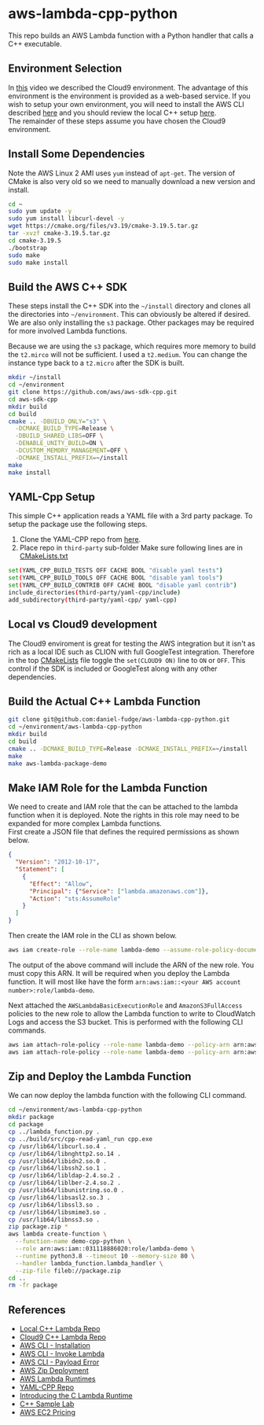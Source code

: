 # aws-lambda-cpp-python
This repo builds an AWS Lambda function with a Python handler that calls a C++ executable. 

## Environment Selection
In [this](https://youtu.be/olO5ORrq1cU) video we described the Cloud9 environment. The advantage of this environment is 
the environment is provided as a web-based service. If you wish to setup your own environment, you will need to install
the AWS CLI described [here](https://docs.aws.amazon.com/cli/latest/userguide/install-cliv2-linux.html) and you should 
review the local C++ setup [here](https://github.com/daniel-fudge/aws-lambda-cpp-local-build).   
The remainder of these steps assume you have chosen the Cloud9 environment.

## Install Some Dependencies
Note the AWS Linux 2 AMI uses `yum` instead of `apt-get`. The version of CMake is also very old so we need to manually download a new version and install.
```bash
cd ~
sudo yum update -y
sudo yum install libcurl-devel -y
wget https://cmake.org/files/v3.19/cmake-3.19.5.tar.gz
tar -xvzf cmake-3.19.5.tar.gz 
cd cmake-3.19.5
./bootstrap
sudo make
sudo make install
```

## Build the AWS C++ SDK
These steps install the C++ SDK into the `~/install` directory and clones all the directories into `~/environment`. This can obviously be altered if desired.    
We are also only installing the `s3` package. Other packages may be required for more involved Lambda functions. 

Because we are using the `s3` package, which requires more memory to build the `t2.mirco` will not be sufficient. I used a `t2.medium`. 
You can change the instance type back to a `t2.micro` after the SDK is built.

```bash
mkdir ~/install
cd ~/environment
git clone https://github.com/aws/aws-sdk-cpp.git
cd aws-sdk-cpp
mkdir build
cd build
cmake .. -DBUILD_ONLY="s3" \
  -DCMAKE_BUILD_TYPE=Release \
  -DBUILD_SHARED_LIBS=OFF \
  -DENABLE_UNITY_BUILD=ON \
  -DCUSTOM_MEMORY_MANAGEMENT=OFF \
  -DCMAKE_INSTALL_PREFIX=~/install
make
make install
```

## YAML-Cpp Setup
This simple C++ application reads a YAML file with a 3rd party package. To setup the package use the following steps.
1. Clone the YAML-CPP repo from [here](https://github.com/jbeder/yaml-cpp.git).
2. Place repo in `third-party` sub-folder
Make sure following lines are in [CMakeLists.txt](CMakeLists.txt)

```bash
set(YAML_CPP_BUILD_TESTS OFF CACHE BOOL "disable yaml tests")
set(YAML_CPP_BUILD_TOOLS OFF CACHE BOOL "disable yaml tools")
set(YAML_CPP_BUILD_CONTRIB OFF CACHE BOOL "disable yaml contrib")
include_directories(third-party/yaml-cpp/include)
add_subdirectory(third-party/yaml-cpp/ yaml-cpp)
```

## Local vs Cloud9 development
The Cloud9 enviroment is great for testing the AWS integration but it isn't as rich as a local IDE such as CLION with full GoogleTest integration.
Therefore in the top [CMakeLists](CMakeLists.txt) file toggle the `set(CLOUD9 ON)` line to `ON` or `OFF`. This control if the SDK is included or
GoogleTest along with any other dependencies.

## Build the Actual C++ Lambda Function
```bash
git clone git@github.com:daniel-fudge/aws-lambda-cpp-python.git
cd ~/environment/aws-lambda-cpp-python
mkdir build
cd build
cmake .. -DCMAKE_BUILD_TYPE=Release -DCMAKE_INSTALL_PREFIX=~/install
make
make aws-lambda-package-demo
```

## Make IAM Role for the Lambda Function
We need to create and IAM role that the can be attached to the lambda function when it is deployed. Note the rights in this role may need to be expanded for more complex Lambda functions.  
First create a JSON file that defines the required permissions as shown below.
```JSON
{
  "Version": "2012-10-17",
  "Statement": [
    {
      "Effect": "Allow",
      "Principal": {"Service": ["lambda.amazonaws.com"]},
      "Action": "sts:AssumeRole"
    }
  ]
}
```
Then create the IAM role in the CLI as shown below.
```bash
aws iam create-role --role-name lambda-demo --assume-role-policy-document file://trust-policy.json
```
The output of the above command will include the ARN of the new role. You must copy this ARN. It will be required when you deploy the Lambda function. It will most like have the form `arn:aws:iam::<your AWS account number>:role/lambda-demo`.   

Next attached the `AWSLambdaBasicExecutionRole` and `AmazonS3FullAccess` policies to the new role to allow the Lambda function to write to CloudWatch Logs and access the S3 bucket. This is performed with the following CLI commands.
```bash 
aws iam attach-role-policy --role-name lambda-demo --policy-arn arn:aws:iam::aws:policy/service-role/AWSLambdaBasicExecutionRole
aws iam attach-role-policy --role-name lambda-demo --policy-arn arn:aws:iam::aws:policy/service-role/AmazonS3FullAccess
```

## Zip and Deploy the Lambda Function 
We can now deploy the lambda function with the following CLI command.
```bash
cd ~/environment/aws-lambda-cpp-python
mkdir package
cd package
cp ../lambda_function.py .
cp ../build/src/cpp-read-yaml_run cpp.exe
cp /usr/lib64/libcurl.so.4 .
cp /usr/lib64/libnghttp2.so.14 .
cp /usr/lib64/libidn2.so.0 .
cp /usr/lib64/libssh2.so.1 .
cp /usr/lib64/libldap-2.4.so.2 .
cp /usr/lib64/liblber-2.4.so.2 .
cp /usr/lib64/libunistring.so.0 .
cp /usr/lib64/libsasl2.so.3 .
cp /usr/lib64/libssl3.so .
cp /usr/lib64/libsmime3.so .
cp /usr/lib64/libnss3.so .
zip package.zip *
aws lambda create-function \
  --function-name demo-cpp-python \
  --role arn:aws:iam::031118886020:role/lambda-demo \
  --runtime python3.8 --timeout 10 --memory-size 80 \
  --handler lambda_function.lambda_handler \
  --zip-file fileb://package.zip
cd ..
rm -fr package
```


## References
- [Local C++ Lambda Repo](https://github.com/daniel-fudge/aws-lambda-cpp-local-build)
- [Cloud9 C++ Lambda Repo](https://github.com/daniel-fudge/aws-lambda-cpp-cloud9)
- [AWS CLI - Installation](https://docs.aws.amazon.com/cli/latest/userguide/install-cliv2-linux.html)
- [AWS CLI - Invoke Lambda](https://docs.aws.amazon.com/cli/latest/reference/lambda/invoke.html#examples)
- [AWS CLI - Payload Error](https://stackoverflow.com/questions/60310607/amazon-aws-cli-not-allowing-valid-json-in-payload-parameter)
- [AWS Zip Deployment](https://docs.aws.amazon.com/lambda/latest/dg/python-package.html)
- [AWS Lambda Runtimes](https://docs.aws.amazon.com/lambda/latest/dg/lambda-runtimes.html)
- [YAML-CPP Repo](https://github.com/jbeder/yaml-cpp)
- [Introducing the C Lambda Runtime](https://aws.amazon.com/blogs/compute/introducing-the-c-lambda-runtime/)
- [C++ Sample Lab](https://github.com/awslabs/aws-lambda-cpp)
- [AWS EC2 Pricing](https://aws.amazon.com/ec2/pricing/on-demand/)
